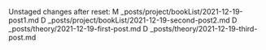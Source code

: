 Unstaged changes after reset:
M	_posts/project/bookList/2021-12-19-post1.md
D	_posts/project/bookList/2021-12-19-second-post2.md
D	_posts/theory/2021-12-19-first-post.md
D	_posts/theory/2021-12-19-third-post.md
